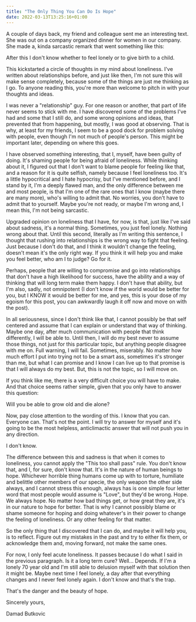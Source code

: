 ```yaml
---
title: "The Only Thing You Can Do Is Hope"
date: 2022-03-13T13:25:16+01:00
---
```


A couple of days back, my friend and colleague sent me an interesting text. She was out on a company organized dinner for women in our company. She made a, kinda sarcastic remark that went something like this:

After this I don't know whether to feel lonely or to give birth to a child.

This kickstarted a circle of thoughts in my mind about loneliness. I've written about relationships before, and just like then, I'm not sure this will make sense completely, because some of the things are just me thinking as I go. To anyone reading this, you're more than welcome to pitch in with your thoughts and ideas.

I was never a "relationship" guy. For one reason or another, that part of life never seems to stick with me. I have discovered some of the problems I've had and some that I still do, and some wrong opinions and ideas, that prevented that from happening, but mostly, I was good at observing. That is why, at least for my friends, I seem to be a good dock for problem solving with people, even though I'm not much of people's person. This might be important later, depending on where this goes.

I have observed something interesting, that I, myself, have been guilty of doing. It's shaming people for being afraid of loneliness. While thinking about it, I figured out that I don't want to blame people for feeling like that, and a reason for it is quite selfish, namely because I feel loneliness too. It's a little hypocritical and I hate hypocrisy, but I've mentioned before, and I stand by it, I'm a deeply flawed man, and the only difference between me and most people, is that I'm one of the rare ones that I know (maybe there are many more), who's willing to admit that. No worries, you don't have to admit that to yourself. Maybe you're not ready, or maybe I'm wrong and, I mean this, I'm not being sarcastic.

Upgraded opinion on loneliness that I have, for now, is that, just like I've said about sadness, it's a normal thing. Sometimes, you just feel lonely. Nothing wrong about that. Until this second, literally as I'm writing this sentence, I thought that rushing into relationships is the wrong way to fight that feeling. Just because I don't do that, and I think it wouldn't change the feeling, doesn't mean it's the only right way. If you think it will help you and make you feel better, who am I to judge? Go for it.

Perhaps, people that are willing to compromise and go into relationships that don't have a high likelihood for success, have the ability and a way of thinking that will long term make them happy. I don't have that ability, but I'm also, sadly, not omnipotent (I don't know if the world would be better for you, but I KNOW it would be better for me, and yes, this is your dose of my egoism for this post, you can awkwardly laugh it off now and move on with the post).

In all seriousness, since I don't think like that, I cannot possibly be that self centered and assume that I can explain or understand that way of thinking. Maybe one day, after much communication with people that think differently, I will be able to. Until then, I will do my best never to assume those things, not just for this particular topic, but anything people disagree with me on. Full warning, I will fail. Sometimes, miserably. No matter how much effort I put into trying not to be a smart ass, sometimes it's stronger than me, but what I can promise and I know I can live up to that promise is that I will always do my best. But, this is not the topic, so I will move on.

If you think like me, there is a very difficult choice you will have to make. And that choice seems rather simple, given that you only have to answer this question:

Will you be able to grow old and die alone?

Now, pay close attention to the wording of this. I know that you can. Everyone can. That's not the point. I will try to answer for myself and it's going to be the most helpless, anticlimactic answer that will not push you in any direction.

I don't know.

The difference between this and sadness is that when it comes to loneliness, you cannot apply the "This too shall pass" rule. You don't know that, and I, for sure, don't know that. It's in the nature of human beings to hope. Whichever horrible thing humans come up with to torture, humiliate and belittle other members of our specie, the only weapon the other side always, and I cannot stress this enough, always has is one simple four letter word that most people would assume is "Love", but they'd be wrong. Hope. We always hope. No matter how bad things get, or how great they are, it's in our nature to hope for better. That is why I cannot possibly blame or shame someone for hoping and doing whatever's in their power to change the feeling of loneliness. Or any other feeling for that matter.

So the only thing that I discovered that I can do, and maybe it will help you, is to reflect. Figure out my mistakes in the past and try to either fix them, or acknowledge them and, moving forward, not make the same ones.

For now, I only feel acute loneliness. It passes because I do what I said in the previous paragraph. Is it a long term cure? Well... Depends. If I'm a lonely 70 year old and I'm still able to delusion myself with that solution then it might be. Maybe next time I feel lonely, a day after that everything changes and I never feel lonely again. I don't know and that's the trap.

That's the danger and the beauty of hope.

Sincerely yours,

Damad Butkovic
